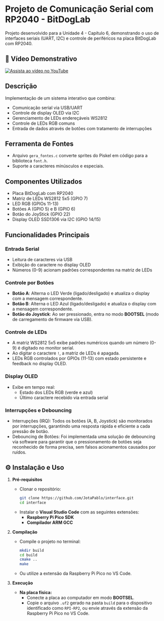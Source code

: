 # Projeto de Comunicação Serial com RP2040 - BitDogLab

Projeto desenvolvido para a Unidade 4 - Capítulo 6, demonstrando o uso de interfaces seriais (UART, I2C) e controle de periféricos na placa BitDogLab com RP2040.

## 🎥 Vídeo Demonstrativo
[![Assista ao vídeo no YouTube](https://img.youtube.com/vi/7X52BuDBW3w/hqdefault.jpg)](https://youtu.be/7X52BuDBW3w)

## Descrição
Implementação de um sistema interativo que combina:
- Comunicação serial via USB/UART
- Controle de display OLED via I2C
- Gerenciamento de LEDs endereçáveis WS2812
- Controle de LEDs RGB comuns
- Entrada de dados através de botões com tratamento de interrupções

## Ferramenta de Fontes
- Arquivo `gera_fontes.c` converte sprites do Piskel em código para a biblioteca `font.h`.
- Suporte a caracteres minúsculos e especiais.

## Componentes Utilizados
- Placa BitDogLab com RP2040
- Matriz de LEDs WS2812 5x5 (GPIO 7)
- LED RGB (GPIOs 11-13)
- Botões A (GPIO 5) e B (GPIO 6)
- Botão do JoyStick (GPIO 22)
- Display OLED SSD1306 via I2C (GPIO 14/15)

## Funcionalidades Principais

### Entrada Serial
- Leitura de caracteres via USB
- Exibição do caractere no display OLED
- Números (0-9) acionam padrões correspondentes na matriz de LEDs

### Controle por Botões
- **Botão A**: Alterna o LED Verde (ligado/desligado) e atualiza o display com a mensagem correspondente.
- **Botão B**: Alterna o LED Azul (ligado/desligado) e atualiza o display com a mensagem correspondente.
- **Botão do Joystick**: Ao ser pressionado, entra no modo **BOOTSEL** (modo de carregamento de firmware via USB).

### Controle de LEDs
- A matriz WS2812 5x5 exibe padrões numéricos quando um número (0-9) é digitado no monitor serial.
- Ao digitar o caractere `!`, a matriz de LEDs é apagada.
- LEDs RGB controlados por GPIOs (11-13) com estado persistente e feedback no display OLED.

### Display OLED
- Exibe em tempo real:
  - Estado dos LEDs RGB (verde e azul)
  - Último caractere recebido via entrada serial
### Interrupções e Debouncing
- Interrupções (IRQ): Todos os botões (A, B, Joystick) são monitorados por interrupções, garantindo uma resposta rápida e eficiente a cada pressão de botão.
- Debouncing de Botões: Foi implementada uma solução de debouncing via software para garantir que o pressionamento de botões seja reconhecido de forma precisa, sem falsos acionamentos causados por ruídos.

## ⚙️ Instalação e Uso

1. **Pré-requisitos**
   - Clonar o repositório:
     ```bash
     git clone https://github.com/JotaPablo/interface.git
     cd interface
     ```
   - Instalar o **Visual Studio Code** com as seguintes extensões:
     - **Raspberry Pi Pico SDK**
     - **Compilador ARM GCC**

2. **Compilação**
   - Compile o projeto no terminal:
     ```bash
     mkdir build
     cd build
     cmake ..
     make
     ```
   - Ou utilize a extensão da Raspberry Pi Pico no VS Code.

3. **Execução**
   - **Na placa física:** 
     - Conecte a placa ao computador em modo **BOOTSEL**.
     - Copie o arquivo `.uf2` gerado na pasta `build` para o dispositivo identificado como `RPI-RP2`, ou envie através da extensão da Raspberry Pi Pico no VS Code.
  
